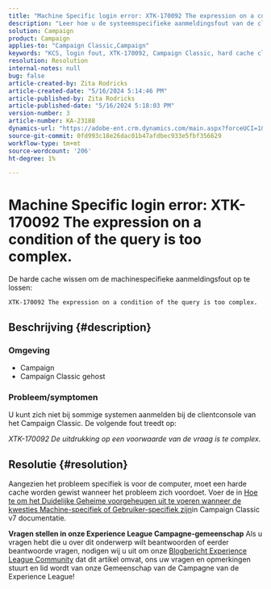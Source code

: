 ```yaml
---
title: "Machine Specific login error: XTK-170092 The expression on a condition of the query is too complex."
description: "Leer hoe u de systeemspecifieke aanmeldingsfout van de clientconsole van het Campaign Classic kunt oplossen."
solution: Campaign
product: Campaign
applies-to: "Campaign Classic,Campaign"
keywords: "KCS, login fout, XTK-170092, Campaign Classic, hard cache clear"
resolution: Resolution
internal-notes: null
bug: false
article-created-by: Zita Rodricks
article-created-date: "5/16/2024 5:14:46 PM"
article-published-by: Zita Rodricks
article-published-date: "5/16/2024 5:18:03 PM"
version-number: 3
article-number: KA-23188
dynamics-url: "https://adobe-ent.crm.dynamics.com/main.aspx?forceUCI=1&pagetype=entityrecord&etn=knowledgearticle&id=d0fb31c5-a713-ef11-9f89-6045bd0298d4"
source-git-commit: 0fd993c18e26dac01b47afdbec933e5fbf356629
workflow-type: tm+mt
source-wordcount: '206'
ht-degree: 1%

---
```


# Machine Specific login error: XTK-170092 The expression on a condition of the query is too complex.


De harde cache wissen om de machinespecifieke aanmeldingsfout op te lossen:




```
XTK-170092 The expression on a condition of the query is too complex.
```




## Beschrijving {#description}


### <b>Omgeving</b>

- Campaign
- Campaign Classic gehost




### <b>Probleem/symptomen</b>

U kunt zich niet bij sommige systemen aanmelden bij de clientconsole van het Campaign Classic. De volgende fout treedt op:

*XTK-170092 De uitdrukking op een voorwaarde van de vraag is te complex.*


## Resolutie {#resolution}


Aangezien het probleem specifiek is voor de computer, moet een harde cache worden gewist wanneer het probleem zich voordoet. Voer de in [Hoe te om het Duidelijke Geheime voorgeheugen uit te voeren wanneer de kwesties Machine-specifiek of Gebruiker-specifiek zijn](https://experienceleague.adobe.com/docs/campaign-classic/using/getting-started/starting-with-adobe-campaign/faq/faq-campaign-config.html#perform-hard-cache-clear)in Campaign Classic v7 documentatie.


<b>Vragen stellen in onze Experience League Campagne-gemeenschap</b>
Als u vragen hebt die u over dit onderwerp wilt beantwoorden of eerder beantwoorde vragen, nodigen wij u uit om onze [Blogbericht Experience League Community](https://experienceleaguecommunities.adobe.com/t5/adobe-campaign-classic-blogs/introducing-top-kcs-articles-curated-for-your-troubleshooting/bc-p/672426#M132 "Koppeling volgen") dat dit artikel omvat, ons uw vragen en opmerkingen stuurt en lid wordt van onze Gemeenschap van de Campagne van de Experience League!

